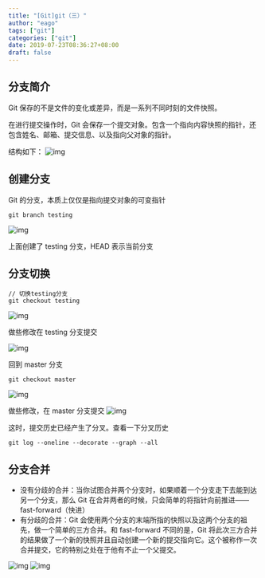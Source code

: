 ```yaml
---
title: "[Git]git（三）"
author: "eago"
tags: ["git"]
categories: ["git"]
date: 2019-07-23T08:36:27+08:00
draft: false
---
```


## 分支简介

Git 保存的不是文件的变化或差异，而是一系列不同时刻的文件快照。

在进行提交操作时，Git 会保存一个提交对象。包含一个指向内容快照的指针，还包含姓名、邮箱、提交信息、以及指向父对象的指针。

结构如下：
![img](https://git-scm.com/book/en/v2/images/commit-and-tree.png)

## 创建分支

Git 的分支，本质上仅仅是指向提交对象的可变指针

```
git branch testing
```

![img](https://git-scm.com/book/en/v2/images/head-to-master.png)

上面创建了 testing 分支，HEAD 表示当前分支

## 分支切换

```
// 切换testing分支
git checkout testing
```

![img](https://git-scm.com/book/en/v2/images/head-to-testing.png)

做些修改在 testing 分支提交

![img](https://git-scm.com/book/en/v2/images/advance-testing.png)

回到 master 分支

```
git checkout master
```

![img](https://git-scm.com/book/en/v2/images/checkout-master.png)

做些修改，在 master 分支提交
![img](https://git-scm.com/book/en/v2/images/advance-master.png)

这时，提交历史已经产生了分叉。查看一下分叉历史

```
git log --oneline --decorate --graph --all
```

## 分支合并

- 没有分歧的合并：当你试图合并两个分支时，如果顺着一个分支走下去能到达另一个分支，那么 Git 在合并两者的时候，只会简单的将指针向前推进——fast-forward（快进）
- 有分歧的合并：Git 会使用两个分支的末端所指的快照以及这两个分支的祖先，做一个简单的三方合并。和 fast-forward 不同的是，Git 将此次三方合并的结果做了一个新的快照并且自动创建一个新的提交指向它。这个被称作一次合并提交，它的特别之处在于他有不止一个父提交。

![img](https://git-scm.com/book/en/v2/images/basic-merging-1.png)
![img](https://git-scm.com/book/en/v2/images/basic-merging-2.png)
